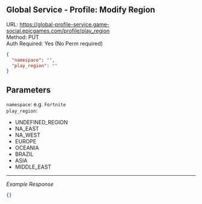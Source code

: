 ## Global Service - Profile: Modify Region

URL: https://global-profile-service.game-social.epicgames.com/profile/play_region \
Method: PUT \
Auth Required: Yes (No Perm required)

```json
{
  "namespace": "",
  "play_region": ""
}
```

## Parameters

`namespace`: e.g. `Fortnite` \
`play_region`:

- UNDEFINED_REGION
- NA_EAST
- NA_WEST
- EUROPE
- OCEANIA
- BRAZIL
- ASIA
- MIDDLE_EAST

---

_Example Response_

```json
{}
```
